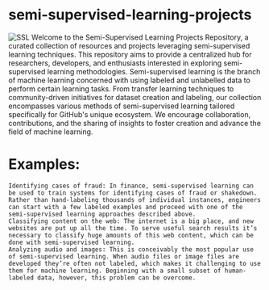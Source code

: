 # semi-supervised-learning-projects
![SSL](https://miro.medium.com/v2/resize:fit:1400/0*pBbvLkyhoyLYpFFV)
Welcome to the Semi-Supervised Learning Projects Repository, a curated collection of resources and projects leveraging semi-supervised learning techniques. This repository aims to provide a centralized hub for researchers, developers, and enthusiasts interested in exploring semi-supervised learning methodologies. Semi-supervised learning is the branch of machine learning concerned with using labeled and unlabelled data to perform certain learning tasks.
From transfer learning techniques to community-driven initiatives for dataset creation and labeling, our collection encompasses various methods of semi-supervised learning tailored specifically for GitHub's unique ecosystem. We encourage collaboration, contributions, and the sharing of insights to foster creation and advance the field of machine learning.

# Examples:
    Identifying cases of fraud: In finance, semi-supervised learning can be used to train systems for identifying cases of fraud or shakedown. Rather than hand-labeling thousands of individual instances, engineers can start with a few labeled examples and proceed with one of the semi-supervised learning approaches described above.
    Classifying content on the web: The internet is a big place, and new websites are put up all the time. To serve useful search results it’s necessary to classify huge amounts of this web content, which can be done with semi-supervised learning.
    Analyzing audio and images: This is conceivably the most popular use of semi-supervised learning. When audio files or image files are developed they’re often not labeled, which makes it challenging to use them for machine learning. Beginning with a small subset of human-labeled data, however, this problem can be overcome.


